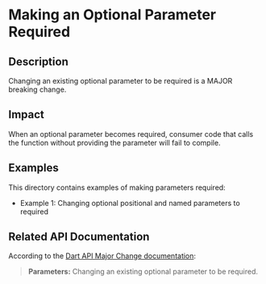 # Making an Optional Parameter Required

## Description
Changing an existing optional parameter to be required is a MAJOR breaking change.

## Impact
When an optional parameter becomes required, consumer code that calls the function without providing the parameter will fail to compile.

## Examples
This directory contains examples of making parameters required:
- Example 1: Changing optional positional and named parameters to required

## Related API Documentation
According to the [Dart API Major Change documentation](../../api_major_change.md):
> **Parameters:** Changing an existing optional parameter to be required.
